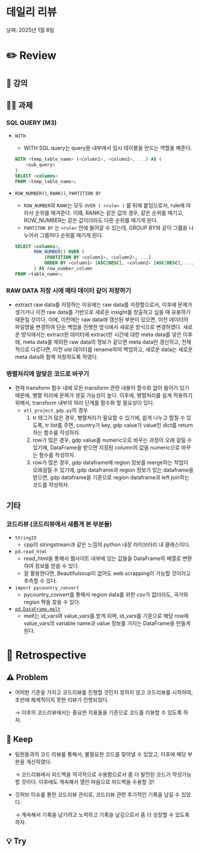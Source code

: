 # 데일리 리뷰

날짜: 2025년 1월 8일

# ✏️ Review

## 📔 강의

## 🧑‍💻 과제

### SQL QUERY (M3)

- `WITH`
    - WITH SQL query는 query문 내부에서 임시 테이블을 만드는 역할을 해준다.
    
    ```sql
    WITH <temp_table_name> (<column1>, <column2>, ...) AS (
        <sub_query>
    )
    SELECT <columns>
    FROM <temp_table_name>;
    ```
    
- `ROW_NUMBER()`, `RANK()`, `PARTITION BY`
    - `ROW_NUMBER`와 `RANK`는 모두 `OVER ( <rule> )` 를 뒤에 붙임으로서, rule에 따라서 순위를 매겨준다. 이떄, RANK는 같은 값의 경우, 같은 순위를 매기고, ROW_NUMBER는 같은 값이더라도 다른 순위를 매기게 된다.
    - `PARTITON BY` 는 `<rule>` 안에 들어갈 수 있는데, GROUP BY와 같이 그룹을 나누어서 그룹마다 순위를 매기게 된다.
    
    ```sql
    SELECT <columns>,
           ROW_NUMBER() OVER (
               [PARTITION BY <column1>, <column2>, ...]
               ORDER BY <column1> [ASC|DESC], <column2> [ASC|DESC], ...
           ) AS row_number_column
    FROM <table_name>;
    ```
    

### RAW DATA 저장 시에 메타 데이터 같이 저장하기

- extract raw data를 저장하는 이유에는 raw data를 저장함으로서, 이후에 문제가 생기거나 이전 raw data를 기반으로 새로운 insight를 창출하고 싶을 때 유용하기 때문일 것이다. 이에, 이전에는 raw data에 갱신된 부분이 있으면, 이전 데이터의 파일명을 변경하여 단순 백업을 진행한 방식에서 새로운 방식으로 변경하였다. 새로운 방식에서는 extract한 데이터에 extract한 시간에 대한 meta data를 넣은 이후에, meta data를 제외한 raw data의 정보가 같으면 meta data만 갱신하고, 전체적으로 다르다면, 이전 old 데이터를 rename하여 백업하고, 새로운 data는 새로운 meta data와 함께 저장하도록 하였다.

### 병렬처리에 알맞은 코드로 바꾸기

- 현재 transform 함수 내에 모든 transform 관련 내용이 함수화 없이 들어가 있기 때문에, 병렬 처리에 문제가 생길 가능성이 높다. 이후에, 병렬처리를 쉽게 적용하기 위해서, transform 내부의 여러 단계를 함수화 할 필요성이 있다.
    - `etl_project_gdp.py`의 경우
        1. tr 태그가 많은 경우, 병렬처리가 필요할 수 있기에, 쉽게 나누고 합칠 수 있도록, tr list를 주면, country가 key, gdp value가 value인 dict를 return하는 함수를 작성하자.
        2. row가 많은 경우, gdp value를 numeric으로 바꾸는 과정이 오래 걸릴 수 있기에, DataFrame을 받으면 지정된 column의 값을 numeric으로 바꾸는 함수를 작성하자.
        3. row가 많은 경우, gdp dataframe에 region 정보를 merge하는 작업이 오래걸릴 수 있기에, gdp dataframe과 region 정보가 있는 dataframe을 받으면, gdp dataframe을 기준으로 region dataframe과 left join하는 코드를 작성하자.

## 기타

### 코드리뷰 (코드리뷰에서 새롭게 본 부분들)

- `StringIO`
    - cpp의 stringstream과 같은 느낌의 python 내장 라이브러리 내 클래스이다.
- `pd.read_html`
    - read_html을 통해서 웹사이트 내부에 있는 값들을 DataFrame의 배열로 변환하여 정보를 받을 수 있다.
    - 잘 활용한다면, Beautifulsoup이 없어도 web scrapping이 가능할 것이라고 추측할 수 있다.
- `import pycountry_convert`
    - pycountry_convert를 통해서 region data를 위한 csv가 없더라도, 국가와 region 짝을 찾을 수 있다.
- [`pd.DataFrame.melt`](https://pandas.pydata.org/docs/reference/api/pandas.DataFrame.melt.html#pandas-dataframe-melt)
    - melt는 id_vars와 value_vars를 받게 되며, id_vars를 기준으로 해당 row에 value_vars의 variable name과 value 정보를 가지는 DataFrame을 만들게 된다.

# 🤔 Retrospective

## ⚠️ Problem

- 어떠한 기준을 가지고 코드리뷰를 진행할 것인지 정하지 않고 코드리뷰를 시작하여, 초반에 체계적이지 못한 리뷰가 진행되었다.
    
    → 이후의 코드리뷰에서는 중요한 지표들을 기준으로 코드를 리뷰할 수 있도록 하자.
    

## 🌟 Keep

- 팀원들과의 코드 리뷰를 통해서, 불필요한 코드를 찾아낼 수 있었고, 이후에 해당 부분을 개선하였다.
    
    → 코드리뷰에서 피드백을 적극적으로 수용함으로서 좀 더 발전된 코드가 작성가능 할 것이다. 이후에도 계속해서 열린 마음으로 피드백을 수용할 것!
    
- 깃허브 이슈를 통한 코드리뷰 관리로, 코드리뷰 관련 추가적인 기록을 남길 수 있었다.
    
    → 계속해서 기록을 남기려고 노력하고 기록을 남김으로서 좀 더 성장할 수 있도록 하자.
    

## 💡 Try